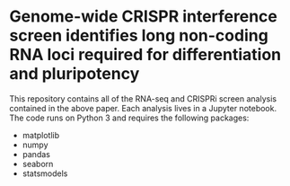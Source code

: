 # Genome-wide CRISPR interference screen identifies long non-coding RNA loci required for differentiation and pluripotency
This repository contains all of the RNA-seq and CRISPRi screen analysis contained in the above paper. Each analysis lives in a Jupyter notebook. The code runs on Python 3 and requires the following packages:
- matplotlib
- numpy
- pandas
- seaborn
- statsmodels
